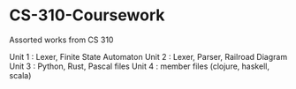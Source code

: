 # CS-310-Coursework
Assorted works from CS 310

Unit 1 : Lexer, Finite State Automaton
Unit 2 : Lexer, Parser, Railroad Diagram
Unit 3 : Python, Rust, Pascal files
Unit 4 : member files (clojure, haskell, scala)
